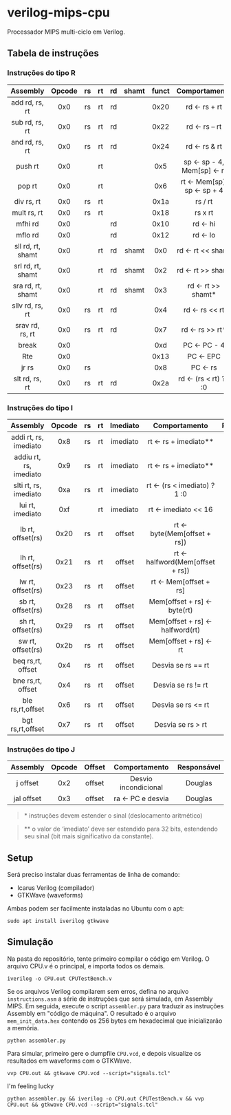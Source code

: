 # verilog-mips-cpu
Processador MIPS multi-ciclo em Verilog.

## Tabela de instruções

### Instruções do tipo R

|        Assembly        | Opcode | rs | rt | rd | shamt |  funct |     Comportamento    | Responsável |
|:----------------------:|:------:|:--:|:--:|:--:|:-----:|:------:|:--------------------:|:-----------:|
|     add rd, rs, rt     |  0x0   | rs | rt | rd |       | 0x20   |     rd ← rs + rt     | Gustavo     |
|     sub rd, rs, rt     |  0x0   | rs | rt | rd |       | 0x22   |     rd ← rs – rt     | Gustavo     |
|     and rd, rs, rt     |  0x0   | rs | rt | rd |       | 0x24   |     rd ← rs & rt     | Gustavo     |
|         push rt        |  0x0   |    | rt |    |       | 0x5    | sp ← sp - 4, Mem[sp] ← rt | Gustavo |
|         pop rt         |  0x0   |    | rt |    |       | 0x6    | rt ← Mem[sp], sp ← sp + 4 | Gustavo |
|       div rs, rt       |  0x0   | rs | rt |    |       | 0x1a   |        rs / rt       | Matheus     |
|       mult rs, rt      |  0x0   | rs | rt |    |       | 0x18   |        rs x rt       | Matheus     |
|         mfhi rd        |  0x0   |    |    | rd |       | 0x10   |        rd ← hi       | Matheus     |
|         mflo rd        |  0x0   |    |    | rd |       | 0x12   |        rd ← lo       | Matheus     |
|    sll rd, rt, shamt   |  0x0   |    | rt | rd | shamt | 0x0    |   rd ← rt << shamt   | Marvin      |
|    srl rd, rt, shamt   |  0x0   |    | rt | rd | shamt | 0x2    |   rd ← rt >> shamt   | Marvin      |
|    sra rd, rt, shamt   |  0x0   |    | rt | rd | shamt | 0x3    |   rd ← rt >> shamt*  | Marvin      |
|     sllv rd, rs, rt    |  0x0   | rs | rt | rd |       | 0x4    |     rd ← rs << rt    | Marvin      |
|     srav rd, rs, rt    |  0x0   | rs | rt | rd |       | 0x7    |    rd ← rs >> rt*    | Marvin      |
|          break         |  0x0   |    |    |    |       | 0xd    |      PC ← PC - 4     | Marcus      |
|           Rte          |  0x0   |    |    |    |       | 0x13   |       PC ← EPC       | Marcus      |
|          jr rs         |  0x0   | rs |    |    |       | 0x8    |        PC ← rs       | Marcus      |
|     slt rd, rs, rt     |  0x0   | rs | rt | rd |       | 0x2a   | rd ← (rs < rt) ?1 :0 | Marcus      |

### Instruções do tipo I

|        Assembly        | Opcode | rs | rt | Imediato |          Comportamento         | Responsável |
|:----------------------:|:------:|:--:|:--:|:--------:|:------------------------------:|:-----------:|
|  addi rt, rs, imediato | 0x8    | rs | rt | imediato |      rt ← rs + imediato**      | Gustavo     |
| addiu rt, rs, imediato | 0x9    | rs | rt | imediato |      rt ← rs + imediato**      | Gustavo     |
|  slti rt, rs, imediato | 0xa    | rs | rt | imediato |   rt ← (rs < imediato) ?1 :0   | Marcus      |
|    lui rt, imediato    | 0xf    |    | rt | imediato |       rt ← imediato << 16      | Marcus      |
|    lb rt, offset(rs)   | 0x20   | rs | rt |  offset  |   rt ← byte(Mem[offset + rs])  | Herbert     |
|    lh rt, offset(rs)   | 0x21   | rs | rt |  offset  | rt ← halfword(Mem[offset + rs])| Herbert     |
|    lw rt, offset(rs)   | 0x23   | rs | rt |  offset  |      rt ← Mem[offset + rs]     | Herbert     |
|    sb rt, offset(rs)   | 0x28   | rs | rt |  offset  |   Mem[offset + rs] ← byte(rt)  | Herbert     |
|    sh rt, offset(rs)   | 0x29   | rs | rt |  offset  | Mem[offset + rs] ← halfword(rt)| Herbert     |
|    sw rt, offset(rs)   | 0x2b   | rs | rt |  offset  |      Mem[offset + rs] ← rt     | Herbert     |
|    beq rs,rt, offset   | 0x4    | rs | rt |  offset  |       Desvia se rs == rt       | Douglas     |
|    bne rs,rt, offset   | 0x4    | rs | rt |  offset  |       Desvia se rs != rt       | Douglas     |
|    ble rs,rt,offset    | 0x6    | rs | rt |  offset  |       Desvia se rs <= rt       | Douglas     |
|    bgt rs,rt,offset    | 0x7    | rs | rt |  offset  |        Desvia se rs > rt       | Douglas     |

### Instruções do tipo J

|  Assembly  | Opcode | Offset |     Comportamento     | Responsável |
|:----------:|:------:|:------:|:---------------------:|:-----------:|
|  j offset  | 0x2    | offset |  Desvio incondicional | Douglas     |
| jal offset | 0x3    | offset | ra ← PC e desvia      | Douglas     |

> \* instruções devem estender o sinal (deslocamento aritmético)

> ** o valor de ‘imediato’ deve ser estendido para 32 bits, estendendo seu sinal (bit mais significativo da constante).

## Setup

Será preciso instalar duas ferramentas de linha de comando:
 * Icarus Verilog (compilador)
 * GTKWave (waveforms)

Ambas podem ser facilmente instaladas no Ubuntu com o apt:
```console
sudo apt install iverilog gtkwave
```

## Simulação

Na pasta do repositório, tente primeiro compilar o código em Verilog. O arquivo CPU.v é o principal, e importa todos os demais.
```console
iverilog -o CPU.out CPUTestBench.v
```

Se os arquivos Verilog compilarem sem erros, defina no arquivo `instructions.asm` a série de instruções que será simulada, em Assembly MIPS. Em seguida, execute o script `assembler.py` para traduzir as instruções Assembly em "código de máquina". O resultado é o arquivo `mem_init_data.hex` contendo os 256 bytes em hexadecimal que inicializarão a memória.

```console
python assembler.py
```

Para simular, primeiro gere o dumpfile `CPU.vcd`, e depois visualize os resultados em waveforms com o GTKWave.
```console
vvp CPU.out && gtkwave CPU.vcd --script="signals.tcl"
```

I'm feeling lucky
```console
python assembler.py && iverilog -o CPU.out CPUTestBench.v && vvp CPU.out && gtkwave CPU.vcd --script="signals.tcl"
```